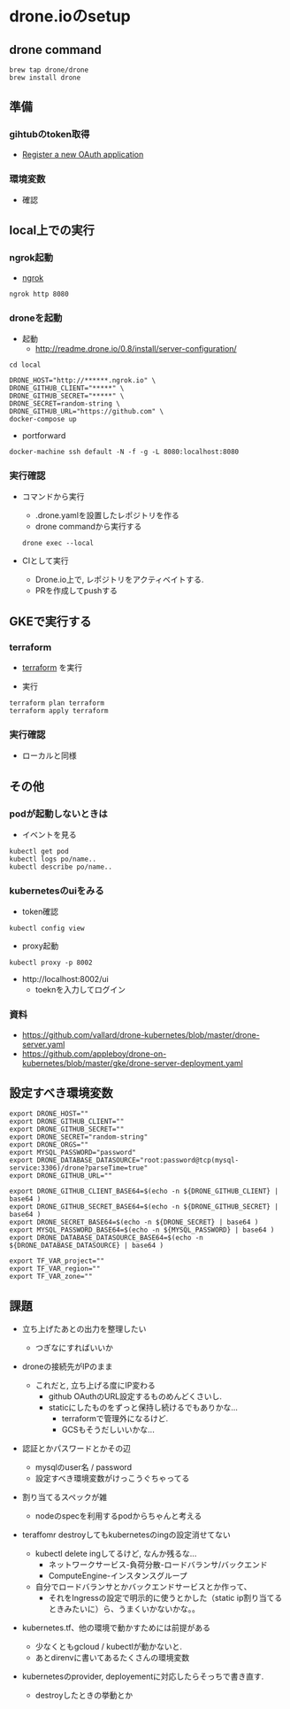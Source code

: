 # drone.ioのsetup
## drone command
```
brew tap drone/drone
brew install drone
```

## 準備
### gihtubのtoken取得
+ [Register a new OAuth application](https://github.com/settings/applications/new)

### 環境変数
+ 確認

## local上での実行
### ngrok起動
+ [ngrok](https://dashboard.ngrok.com/get-started)
```
ngrok http 8080
```

### droneを起動
+ 起動
  + http://readme.drone.io/0.8/install/server-configuration/
```
cd local

DRONE_HOST="http://******.ngrok.io" \
DRONE_GITHUB_CLIENT="*****" \
DRONE_GITHUB_SECRET="*****" \
DRONE_SECRET=random-string \
DRONE_GITHUB_URL="https://github.com" \
docker-compose up
```

+ portforward
```
docker-machine ssh default -N -f -g -L 8080:localhost:8080
```

### 実行確認
+ コマンドから実行
  + .drone.yamlを設置したレポジトリを作る
  + drone commandから実行する
  ```
  drone exec --local
  ```

+ CIとして実行
  + Drone.io上で, レポジトリをアクティベイトする.
  + PRを作成してpushする

## GKEで実行する
### terraform
+ [terraform](https://www.terraform.io/docs/providers/google/r/container_cluster.html) を実行

+ 実行
```
terraform plan terraform
terraform apply terraform
```


### 実行確認
+ ローカルと同様

## その他
### podが起動しないときは
+ イベントを見る
```
kubectl get pod
kubectl logs po/name..
kubectl describe po/name..
```

### kubernetesのuiをみる
+ token確認
```
kubectl config view
```
+ proxy起動
```
kubectl proxy -p 8002
```
+ http://localhost:8002/ui
  + toeknを入力してログイン


### 資料
+ https://github.com/vallard/drone-kubernetes/blob/master/drone-server.yaml
+ https://github.com/appleboy/drone-on-kubernetes/blob/master/gke/drone-server-deployment.yaml


## 設定すべき環境変数
```
export DRONE_HOST=""
export DRONE_GITHUB_CLIENT=""
export DRONE_GITHUB_SECRET=""
export DRONE_SECRET="random-string"
export DRONE_ORGS=""
export MYSQL_PASSWORD="password"
export DRONE_DATABASE_DATASOURCE="root:password@tcp(mysql-service:3306)/drone?parseTime=true"
export DRONE_GITHUB_URL=""

export DRONE_GITHUB_CLIENT_BASE64=$(echo -n ${DRONE_GITHUB_CLIENT} | base64 )
export DRONE_GITHUB_SECRET_BASE64=$(echo -n ${DRONE_GITHUB_SECRET} | base64 )
export DRONE_SECRET_BASE64=$(echo -n ${DRONE_SECRET} | base64 )
export MYSQL_PASSWORD_BASE64=$(echo -n ${MYSQL_PASSWORD} | base64 )
export DRONE_DATABASE_DATASOURCE_BASE64=$(echo -n ${DRONE_DATABASE_DATASOURCE} | base64 )

export TF_VAR_project=""
export TF_VAR_region=""
export TF_VAR_zone=""
```

## 課題
+ 立ち上げたあとの出力を整理したい
  + つぎなにすればいいか

+ droneの接続先がIPのまま
  + これだと, 立ち上げる度にIP変わる
    + github OAuthのURL設定するものめんどくさいし.
    + staticにしたものをずっと保持し続けるでもありかな...
      + terraformで管理外になるけど.
      + GCSもそうだしいいかな...

+ 認証とかパスワードとかその辺
  + mysqlのuser名 / password
  + 設定すべき環境変数がけっこうぐちゃってる

+ 割り当てるスペックが雑
  + nodeのspecを利用するpodからちゃんと考える

+ teraffomr destroyしてもkubernetesのingの設定消せてない
  + kubectl delete ingしてるけど, なんか残るな...
    + ネットワークサービス-負荷分散-ロードバランサ/バックエンド
    + ComputeEngine-インスタンスグループ
  + 自分でロードバランサとかバックエンドサービスとか作って、
    + それをIngressの設定で明示的に使うとかした（static ip割り当てるときみたいに）ら、うまくいかないかな。。


+ kubernetes.tf、他の環境で動かすためには前提がある
  + 少なくともgcloud / kubectlが動かないと.
  + あとdirenvに書いてあるたくさんの環境変数

+ kubernetesのprovider, deployementに対応したらそっちで書き直す.
  + destroyしたときの挙動とか



